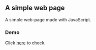 ## A simple web page

A simple web-page made with JavaScript.

### Demo

Click [here](https://gurveerkaur1.github.io/Project/) to check.



